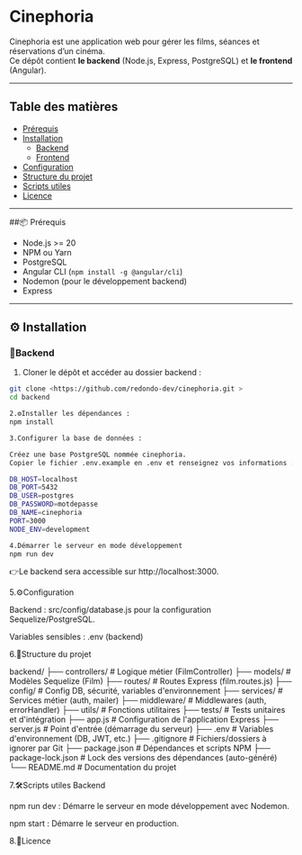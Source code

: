 # Cinephoria

Cinephoria est une application web pour gérer les films, séances et réservations d’un cinéma.  
Ce dépôt contient **le backend** (Node.js, Express, PostgreSQL) et **le frontend** (Angular).

---

## Table des matières

- [Prérequis](#prérequis)
- [Installation](#installation)
  - [Backend](#backend)
  - [Frontend](#frontend)
- [Configuration](#configuration)
- [Structure du projet](#structure-du-projet)
- [Scripts utiles](#scripts-utiles)
- [Licence](#licence)

---

##📦 Prérequis

- Node.js >= 20
- NPM ou Yarn
- PostgreSQL
- Angular CLI (`npm install -g @angular/cli`)
- Nodemon (pour le développement backend)
- Express

---

## ⚙️ Installation

### 🔹Backend

1. Cloner le dépôt et accéder au dossier backend :

```bash
git clone <https://github.com/redondo-dev/cinephoria.git >
cd backend

2.⚙️Installer les dépendances :
npm install

3.Configurer la base de données :

Créez une base PostgreSQL nommée cinephoria.
Copier le fichier .env.example en .env et renseignez vos informations :

DB_HOST=localhost
DB_PORT=5432
DB_USER=postgres
DB_PASSWORD=motdepasse
DB_NAME=cinephoria
PORT=3000
NODE_ENV=development

4.Démarrer le serveur en mode développement
npm run dev
```

👉Le backend sera accessible sur http://localhost:3000.

5.⚙️Configuration

Backend : src/config/database.js pour la configuration Sequelize/PostgreSQL.

Variables sensibles : .env (backend)

6.📂Structure du projet

backend/
├── controllers/ # Logique métier (FilmController)
├── models/ # Modèles Sequelize (Film)
├── routes/ # Routes Express (film.routes.js)
├── config/ # Config DB, sécurité, variables d'environnement
├── services/ # Services métier (auth, mailer)
├── middleware/ # Middlewares (auth, errorHandler)
├── utils/ # Fonctions utilitaires
├── tests/ # Tests unitaires et d'intégration
├── app.js # Configuration de l'application Express
├── server.js # Point d'entrée (démarrage du serveur)
├── .env # Variables d'environnement (DB, JWT, etc.)
├── .gitignore # Fichiers/dossiers à ignorer par Git
├── package.json # Dépendances et scripts NPM
├── package-lock.json # Lock des versions des dépendances (auto-généré)
└── README.md # Documentation du projet

7.🛠Scripts utiles
Backend

npm run dev : Démarre le serveur en mode développement avec Nodemon.

npm start : Démarre le serveur en production.

8.📜Licence
